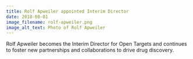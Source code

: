 ```yaml
---
title: Rolf Apweiler appointed Interim Director
date: 2018-08-01
image_filename: rolf-apweiler.png
image_alt_text: Photo of Rolf Apweiler
---
```

Rolf Apweiler becomes the Interim Director for Open Targets and continues to foster new partnerships and collaborations to drive drug discovery.